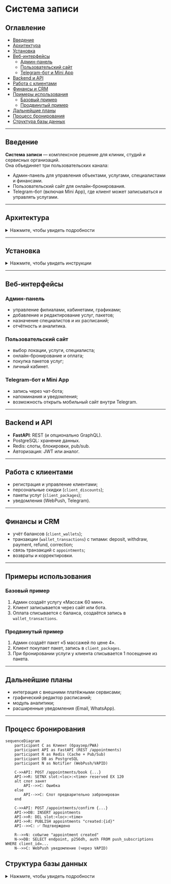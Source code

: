 # Система записи

## Оглавление
* [Введение](#введение)  
* [Архитектура](#архитектура)  
* [Установка](#установка)  
* [Веб-интерфейсы](#веб-интерфейсы)  
  * [Админ-панель](#админ-панель)  
  * [Пользовательский сайт](#пользовательский-сайт)  
  * [Telegram-бот и Mini App](#telegram-бот-и-mini-app)  
* [Backend и API](#backend-и-api)  
* [Работа с клиентами](#работа-с-клиентами)  
* [Финансы и CRM](#финансы-и-crm)  
* [Примеры использования](#примеры-использования)  
  * [Базовый пример](#базовый-пример)  
  * [Продвинутый пример](#продвинутый-пример)  
* [Дальнейшие планы](#дальнейшие-планы)  
* [Процесс бронирования](#бронирование)
* [Структура базы данных](#структура-базы-данных)  

---

## Введение
**Система записи** — комплексное решение для клиник, студий и сервисных организаций.  
Она объединяет три пользовательских канала:  
- Админ-панель для управления объектами, услугами, специалистами и финансами.  
- Пользовательский сайт для онлайн-бронирования.  
- Telegram-бот (включая Mini App), где клиент может записываться и управлять услугами.  

---

## Архитектура

<details>
  <summary>Нажмите, чтобы увидеть подробности</summary>

| Данные                                              | Где хранить | Зачем                      |
| --------------------------------------------------- | ----------- | -------------------------- |
| Справочники (услуги, специалисты, клиенты, локации) | PostgreSQL  | Истина, долговечные данные |
| Финансы (wallet, transactions)                      | PostgreSQL  | Истина, нужна точность     |
| Графики и слоты                                     | PostgreSQL  | Истина                     |
| Быстрая проверка слотов                             | Redis       | Кэш + блокировки           |
| Предварительное бронирование                        | Redis       | TTL + предотвращение гонок |
| Уведомления / события                               | Redis       | Pub/Sub                    |
| Сессии пользователей                                | Redis       | Временное хранилище        |


</details>

---

## Установка

<details>
  <summary>Нажмите, чтобы увидеть инструкции</summary>

1. Установить зависимости:  
   - Python 3.11+  
   - Node.js 18+  
   - PostgreSQL 15+  
   - Redis  

2. Склонировать проект:  
   ```bash
   git clone https://github.com/your-org/booking-system.git
   cd booking-system
   ```

3. Настроить `.env`:
   ```env
   DATABASE_URL=postgresql://user:pass@localhost:5432/booking
   REDIS_URL=redis://localhost:6379/0
   SECRET_KEY=...
   ```

4. Запустить миграции БД:  
   ```bash
   alembic upgrade head
   ```

5. Запустить backend и frontend.  

</details>

---

## Веб-интерфейсы

### Админ-панель
- управление филиалами, кабинетами, графиками;  
- добавление и редактирование услуг, пакетов;  
- назначение специалистов и их расписаний;  
- отчётность и аналитика.  

### Пользовательский сайт
- выбор локации, услуги, специалиста;  
- онлайн-бронирование и оплата;  
- покупка пакетов услуг;  
- личный кабинет.  

### Telegram-бот и Mini App
- запись через чат-бота;  
- напоминания и уведомления;  
- возможность открыть мобильный сайт внутри Telegram.  

---

## Backend и API
- **FastAPI**: REST (и опционально GraphQL).  
- PostgreSQL: хранение данных.  
- Redis: слоты, блокировки, pub/sub.  
- Авторизация: JWT или аналог.  

---

## Работа с клиентами
- регистрация и управление клиентами;  
- персональные скидки (`client_discounts`);  
- пакеты услуг (`client_packages`);  
- уведомления (WebPush, Telegram).  

---

## Финансы и CRM
- учёт балансов (`client_wallets`);  
- транзакции (`wallet_transactions`) с типами: deposit, withdraw, payment, refund, correction;  
- связь транзакций с `appointments`;  
- возвраты и корректировки.  

---

## Примеры использования

### Базовый пример
1. Админ создаёт услугу «Массаж 60 мин».  
2. Клиент записывается через сайт или бота.  
3. Оплата списывается с баланса, создаётся запись в `wallet_transactions`.  

### Продвинутый пример
1. Админ создаёт пакет «5 массажей по цене 4».  
2. Клиент покупает пакет, запись в `client_packages`.  
3. При бронировании услуги у клиента списывается 1 посещение из пакета.  

---

## Дальнейшие планы
- интеграция с внешними платёжными сервисами;  
- графический редактор расписаний;  
- модуль аналитики;  
- расширенные уведомления (Email, WhatsApp).  

---

## Процесс бронирования

```mermaid
sequenceDiagram
    participant C as Клиент (браузер/PWA)
    participant API as FastAPI (REST /appointments)
    participant R as Redis (Cache + Pub/Sub)
    participant DB as PostgreSQL
    participant N as Notifier (WebPush/VAPID)

    C->>API: POST /appointments/book {...}
    API->>R: SETNX slot:<loc>:<time> reserved EX 120
    alt слот занят
        API-->>C: Ошибка
    else
        API-->>C: Слот предварительно забронирован
    end

    C->>API: POST /appointments/confirm {...}
    API->>DB: INSERT appointments
    API->>R: DEL slot:<loc>:<time>
    API->>R: PUBLISH appointments "created:{id}"
    API-->>C: ✅ Подтверждено

    R-->>N: событие "appointment created"
    N->>DB: SELECT endpoint, p256dh, auth FROM push_subscriptions WHERE client_id=...
    N-->>C: WebPush уведомление (через VAPID)

```

## Структура базы данных

<details>
  <summary>Нажмите, чтобы увидеть подробности</summary>

### 📋 Перечень таблиц и назначение

* **locations** — филиалы/объекты (адрес, вместимость, активность).
* **location_schedules** — базовое расписание работы филиала по дням недели.
* **holidays** — исключения для филиалов (праздники, санитарные дни, переносы).
* **workplaces** — рабочие места внутри филиала (кабинет, кресло, кушетка, массажный стол).
* **workplace_services** — какие услуги доступны в конкретном рабочем месте.
* **services** — услуги (название, длительность, перерывы, цена, возрастные ограничения).
* **service_packages** — пакеты услуг (например: 5 сеансов по цене 4).
* **specialists** — специалисты (ФИО, контакты, специализация, статус).
* **service_specialists** — компетенции: какие услуги может оказывать специалист.
* **specialist_schedules** — расписания работы специалистов по локациям и дням недели.
* **breaks** — индивидуальные перерывы специалистов (разовые, по датам).
* **clients** — клиенты (ФИО, контакты, дата рождения, пол).
* **client_discounts** — персональные скидки клиента.
* **client_packages** — купленные пакеты услуг и их остаток.
* **client_wallets** — кошелёк клиента (текущий баланс).
* **wallet_transactions** — транзакции по кошелькам (пополнения, списания, возвраты).
* **appointments** — записи (бронирования): клиент + услуга + специалист + время.
* **appointment_discounts** — скидки, применённые к конкретной записи.
* **push_subscriptions** — подписки клиентов для уведомлений (WebPush/VAPID).

</details>
